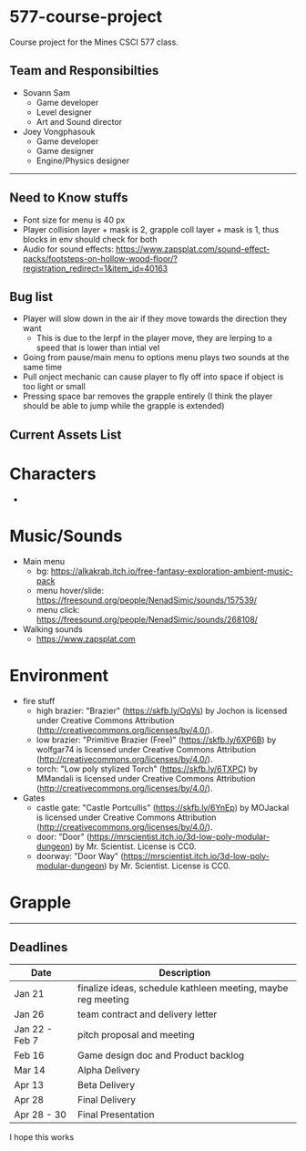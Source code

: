 # 577-course-project
Course project for the Mines CSCI 577 class.

## Team and Responsibilties
- Sovann Sam
  - Game developer
  - Level designer
  - Art and Sound director
- Joey Vongphasouk
  - Game developer
  - Game designer
  - Engine/Physics designer

---

## Need to Know stuffs
- Font size for menu is 40 px
- Player collision layer + mask is 2, grapple coll layer + mask is 1, thus blocks in env should check for both
- Audio for sound effects: https://www.zapsplat.com/sound-effect-packs/footsteps-on-hollow-wood-floor/?registration_redirect=1&item_id=40163

## Bug list
- Player will slow down in the air if they move towards the direction they want
	- This is due to the lerpf in the player move, they are lerping to a speed that is lower than intial vel
- Going from pause/main menu to options menu plays two sounds at the same time
- Pull onject mechanic can cause player to fly off into space if object is too light or small
- Pressing space bar removes the grapple entirely (I think the player should be able to jump while the grapple is extended)

## Current Assets List
# Characters
- 


# Music/Sounds
- Main menu
	- bg: https://alkakrab.itch.io/free-fantasy-exploration-ambient-music-pack
	- menu hover/slide: https://freesound.org/people/NenadSimic/sounds/157539/
	- menu click: https://freesound.org/people/NenadSimic/sounds/268108/
- Walking sounds
	- https://www.zapsplat.com

# Environment
- fire stuff
	- high brazier: "Brazier" (https://skfb.ly/OqVs) by Jochon is licensed under Creative Commons Attribution (http://creativecommons.org/licenses/by/4.0/).
	- low brazier: "Primitive Brazier (Free)" (https://skfb.ly/6XP6B) by wolfgar74 is licensed under Creative Commons Attribution (http://creativecommons.org/licenses/by/4.0/).
	- torch: "Low poly stylized Torch" (https://skfb.ly/6TXPC) by MMandali is licensed under Creative Commons Attribution (http://creativecommons.org/licenses/by/4.0/).
- Gates
	- castle gate: "Castle Portcullis" (https://skfb.ly/6YnEp) by MOJackal is licensed under Creative Commons Attribution (http://creativecommons.org/licenses/by/4.0/).
	- door: "Door" (https://mrscientist.itch.io/3d-low-poly-modular-dungeon) by Mr. Scientist. License is CC0.
  - doorway: "Door Way" (https://mrscientist.itch.io/3d-low-poly-modular-dungeon) by Mr. Scientist. License is CC0.

# Grapple

---
## Deadlines
| Date | Description |
| -------- | ------- |
| Jan 21 | finalize ideas, schedule kathleen meeting, maybe reg meeting |
| Jan 26 | team contract and delivery letter |
| Jan 22 - Feb 7 | pitch proposal and meeting |
| Feb 16 | Game design doc and Product backlog |
| Mar 14 | Alpha Delivery |
| Apr 13 | Beta Delivery |
| Apr 28 | Final Delivery |
| Apr 28 - 30 | Final Presentation |

I hope this works
